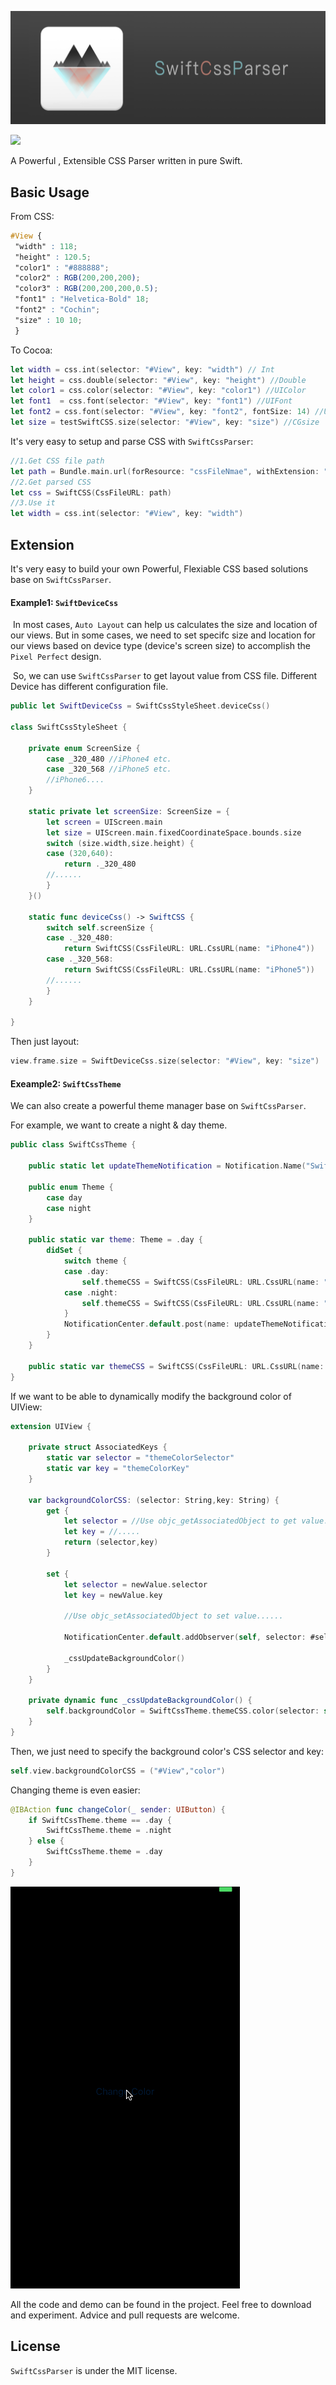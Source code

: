 <p align="center"> <img src="icon.jpeg" />
<br>

  ![](http://img.shields.io/badge/Swift-3.0-orange.svg)



A Powerful , Extensible CSS Parser written in pure Swift.



## Basic Usage

From CSS:

~~~css
#View {
 "width" : 118;
 "height" : 120.5;
 "color1" : "#888888";
 "color2" : RGB(200,200,200);
 "color3" : RGB(200,200,200,0.5);
 "font1" : "Helvetica-Bold" 18;
 "font2" : "Cochin";
 "size" : 10 10;
 }
~~~

To Cocoa:

~~~swift
let width = css.int(selector: "#View", key: "width") // Int
let height = css.double(selector: "#View", key: "height") //Double
let color1 = css.color(selector: "#View", key: "color1") //UIColor
let font1  = css.font(selector: "#View", key: "font1") //UIFont
let font2 = css.font(selector: "#View", key: "font2", fontSize: 14) //UIFont
let size = testSwiftCSS.size(selector: "#View", key: "size") //CGsize
~~~



It's very easy to setup and parse CSS with `SwiftCssParser`:

~~~~swift
//1.Get CSS file path
let path = Bundle.main.url(forResource: "cssFileNmae", withExtension: "css")
//2.Get parsed CSS
let css = SwiftCSS(CssFileURL: path)
//3.Use it
let width = css.int(selector: "#View", key: "width")
~~~~



## Extension

It's very easy to build your own Powerful, Flexiable CSS based solutions base on `SwiftCssParser`.

#### Example1: `SwiftDeviceCss`

​	In most cases, `Auto Layout` can help us calculates the size and location of our views. But in some cases, we need to set specifc size and location for our views based on device type (device's screen size) to accomplish the `Pixel Perfect` design.

​	So, we can use `SwiftCssParser` to get layout value from CSS file. Different Device has different configuration file.

~~~swift
public let SwiftDeviceCss = SwiftCssStyleSheet.deviceCss()

class SwiftCssStyleSheet {
    
    private enum ScreenSize {
        case _320_480 //iPhone4 etc.
        case _320_568 //iPhone5 etc.
        //iPhone6....
    }
    
    static private let screenSize: ScreenSize = {
        let screen = UIScreen.main
        let size = UIScreen.main.fixedCoordinateSpace.bounds.size
        switch (size.width,size.height) {
        case (320,640):
        	return ._320_480
        //......
        }
    }()
    
    static func deviceCss() -> SwiftCSS {
        switch self.screenSize {
        case ._320_480:
            return SwiftCSS(CssFileURL: URL.CssURL(name: "iPhone4"))
        case ._320_568:
            return SwiftCSS(CssFileURL: URL.CssURL(name: "iPhone5"))
        //......
        }
    }
    
}
~~~

Then just layout: 

~~~swift
view.frame.size = SwiftDeviceCss.size(selector: "#View", key: "size")
~~~



#### Exeample2: `SwiftCssTheme`

We can also create a powerful theme manager base on `SwiftCssParser`.

For example, we want to create a night & day theme.

~~~swift
public class SwiftCssTheme {
    
    public static let updateThemeNotification = Notification.Name("SwiftCSSThemeUpdate")
    
    public enum Theme {
        case day
        case night
    }
    
    public static var theme: Theme = .day {
        didSet {
            switch theme {
            case .day:
                self.themeCSS = SwiftCSS(CssFileURL: URL.CssURL(name: "day"))
            case .night:
                self.themeCSS = SwiftCSS(CssFileURL: URL.CssURL(name: "night"))
            }
            NotificationCenter.default.post(name: updateThemeNotification, object: nil)
        }
    }
    
    public static var themeCSS = SwiftCSS(CssFileURL: URL.CssURL(name: "day"))
}
~~~

If we want to be able to dynamically modify the background color of UIView:

~~~swift
extension UIView {
    
    private struct AssociatedKeys {
        static var selector = "themeColorSelector"
        static var key = "themeColorKey"
    }
    
    var backgroundColorCSS: (selector: String,key: String) {
        get {
        	let selector = //Use objc_getAssociatedObject to get value.....
        	let key = //.....
            return (selector,key)
        }
        
        set {
            let selector = newValue.selector
            let key = newValue.key
            
            //Use objc_setAssociatedObject to set value......   
            
            NotificationCenter.default.addObserver(self, selector: #selector(_cssUpdateBackgroundColor), name: SwiftCssTheme.updateThemeNotification, object: nil)
            
            _cssUpdateBackgroundColor()
        }
    }
    
    private dynamic func _cssUpdateBackgroundColor() {
        self.backgroundColor = SwiftCssTheme.themeCSS.color(selector: self.backgroundColorCSS.selector, key: self.backgroundColorCSS.key)
    }
}
~~~

Then, we just need to specify the background color's  CSS selector and key:

~~~swift
self.view.backgroundColorCSS = ("#View","color")
~~~

Changing theme is even easier:

~~~swift
@IBAction func changeColor(_ sender: UIButton) {
    if SwiftCssTheme.theme == .day {
        SwiftCssTheme.theme = .night
    } else {
        SwiftCssTheme.theme = .day
    }
}
~~~



![](theme.gif)







All the code and demo can be found in the project. Feel free to download and experiment.  Advice and pull requests are welcome.




## License

`SwiftCssParser` is under the MIT license.
